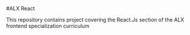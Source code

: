 #ALX React

This repository contains project covering the React.Js section of the ALX frontend specialization curriculum
